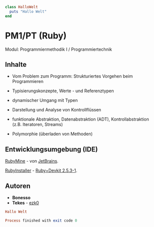 ~~~~ruby
class HalloWelt
  puts "Hallo Welt"
end
~~~~

# PM1/PT (Ruby)

Modul: Programmiermethodik I / Programmiertechnik

## Inhalte

* Vom Problem zum Programm: Strukturiertes Vorgehen beim Programmieren

* Typisierungskonzepte, Werte - und Referenztypen

* dynamischer Umgang mit Typen

* Darstellung und Analyse von Kontrollflüssen

* funktionale Abstraktion, Datenabstraktion (ADT), Kontrollabstraktion (z.B. Iteratoren, Streams)

* Polymorphie (überladen von Methoden)

## Entwicklungsumgebung (IDE)

[RubyMine][1] - von [JetBrains][2].

[RubyInstaller][3] - [Ruby+Devkit 2.5.3-1][4].

[1]: https://www.jetbrains.com/ruby/ "RubyMine" 
[2]: https://www.jetbrains.com/ "JetBrains"
[3]: https://rubyinstaller.org/ "RubyInstaller"
[4]: https://rubyinstaller.org/downloads/ "Ruby+Devkit 2.5.3-1 (x64)"

## Autoren

* **Bonesso**
* **Tekes** - [ezk0](https://github.com/ezk0)


~~~~ruby
Hallo Welt

Process finished with exit code 0
~~~~
